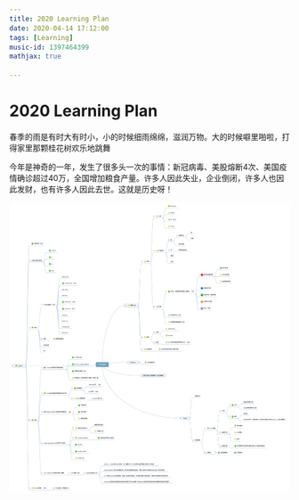 ```yaml
---
title: 2020 Learning Plan
date: 2020-04-14 17:12:00
tags: [Learning]
music-id: 1397464399
mathjax: true

---
```


# 2020 Learning Plan

春季的雨是有时大有时小，小的时候细雨绵绵，滋润万物。大的时候噼里啪啦，打得家里那颗桂花树欢乐地跳舞

今年是神奇的一年，发生了很多头一次的事情：新冠病毒、美股熔断4次、美国疫情确诊超过40万，全国增加粮食产量。许多人因此失业，企业倒闭，许多人也因此发财，也有许多人因此去世。这就是历史呀！


![2020 Learning Plan](/images/mind/2020LearningPlan.svg)